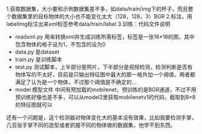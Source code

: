 1.获取数据集，大小要和示例数据集差不多，如data/train/img下的杯子，而且整个数据集里的目标物体的大小也不能变化太大（128，128，3）BGR
2.标注，用labelImg标注出来xml标签参考data/train/label
3.训练：代码文件说明
	
- readxml.py 用来转换xml并生成训练所需标签，标签是一张16*16的图，其中包含物体的格子设为1，不包含的设为0
- data.py 是dataset
- train.py 是训练脚本
- test.py 测试脚本，上半部分是照片，下半部分是视频检测，检测判断是否有物体写的不太好，目前是只输出特征图中最大的那一格外加一个阈值，两者都满足了认为是一个物体，不过那个阈值是不确定的...
- model 模型文件 中间有预加载的mobilenet，预训练的是BGR通道，不过不用预训练好像也差不多，可以从model2里获取mobilenetv1的代码，截取到8*8的特征图就可以

还有一个问题是，这个检测器对物体变化大的基本没有效果，比如我要检测手掌，几百张手掌不同的造型或者抓握不同的物体做的数据集，他学不到东西。
